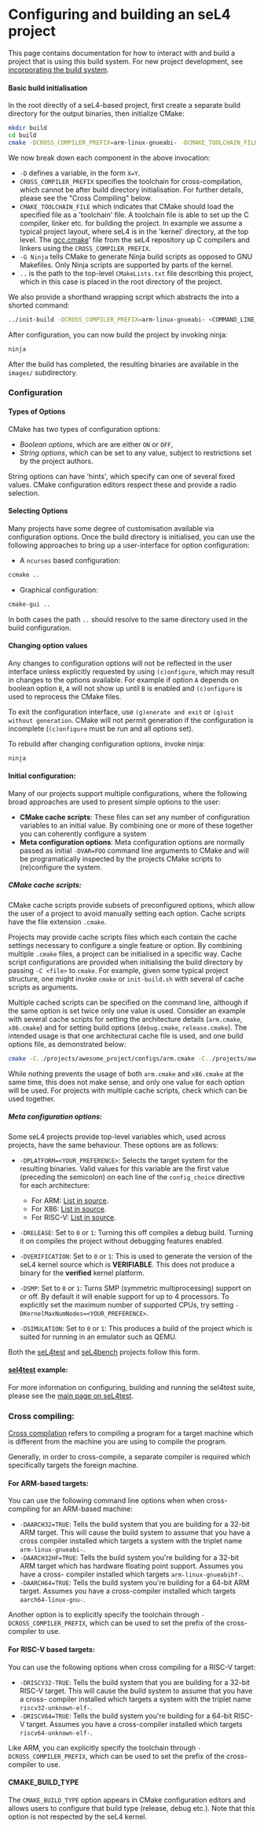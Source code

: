 # Configuring and building an seL4 project

<!--excerpt-->

This page contains documentation for how to interact with and build a project that is using this build system.
For new project development, see [incorporating the build system](/Developing/Building/Incorporating).

<!--excerpt-->

#### Basic build initialisation

In the root directly of a seL4-based project, first create a separate build
directory for the output binaries, then initialize CMake:

```sh
mkdir build
cd build
cmake -DCROSS_COMPILER_PREFIX=arm-linux-gnueabi- -DCMAKE_TOOLCHAIN_FILE=../kernel/gcc.cmake <OTHER_COMMAND_LINE_OPTIONS_HERE> -G Ninja ..
```

We now break down each component in the above invocation:

 * `-D` defines a variable, in the form `X=Y`.
 * `CROSS_COMPILER_PREFIX` specifies the toolchain for cross-compilation, which cannot be after
    build directory initialisation. For further details, please see the "Cross Compiling"
    below.
 * `CMAKE_TOOLCHAIN_FILE` which indicates that CMake should load the specified file as a
   'toolchain' file. A toolchain file is able to set up the C compiler, linker etc. for building the project.
    In example we assume a typical project layout, where seL4 is in the 'kernel' directory, at the top level.
    The [gcc.cmake](https://github.com/seL4/seL4/blob/master/gcc.cmake)' file from the seL4 repository
     up C compilers and linkers using the `CROSS_COMPILER_PREFIX`.
 * `-G Ninja` tells CMake to generate Ninja build scripts as opposed to GNU Makefiles. Only Ninja scripts are supported by parts of the kernel.
 * `..` is the path to the top-level `CMakeLists.txt` file describing this project, which in this
   case is placed in the root directory of the project.


We also provide a shorthand wrapping script which abstracts the into a shorted command:

```sh
../init-build -DCROSS_COMPILER_PREFIX=arm-linux-gnueabi- <COMMAND_LINE_OPTIONS_HERE>
```

After configuration, you can now build the project by invoking ninja:

```sh
ninja
```

After the build has completed, the resulting binaries are available in the `images/` subdirectory.

### Configuration

#### Types of Options

CMake has two types of configuration options:

 * *Boolean options*, which are are either `ON` or `OFF`,
 * *String options*, which can be set to any value, subject to restrictions set by the project authors.

String options can have 'hints', which specify can one of several fixed values.
CMake configuration editors respect these and provide a radio selection.


#### Selecting Options

Many projects have some degree of customisation available via configuration options. Once the build directory is initialised,
you can use the following approaches to bring up a user-interface for option configuration:

 * A `ncurses` based configuration:

```sh
ccmake ..
```

 * Graphical configuration:

```sh
cmake-gui ..
```

In both cases the path `..` should resolve to the same directory used in the build configuration.

#### Changing option values

Any changes to configuration options will not be reflected in the user interface unless explicitly
requested by using `(c)onfigure`, which may result in changes to the options available.
For example if option `A` depends on boolean option `B`, `A` will not show up until `B` is enabled and
`(c)onfigure` is used to reprocess the CMake files.

To exit the configuration interface, use `(g)enerate and exit` or `(q)uit without generation`. CMake
will not permit generation if the configuration is incomplete (`(c)onfigure` must be run and all
options set).

To rebuild after changing configuration options, invoke ninja:

```sh
ninja
```

#### Initial configuration:

Many of our projects support multiple configurations, where the following broad
approaches are used to present simple options to the user:

* **CMake cache scripts**: These files can set any number of configuration
  variables to an initial value. By combining one or more of these together you
  can coherently configure a system
* **Meta configuration options**:  Meta configuration options are normally
  passed as initial `-DVAR=FOO` command line arguments to CMake and will be
  programatically inspected by the projects CMake scripts to (re)configure the
  system.

##### CMake cache scripts:

CMake cache scripts provide subsets of preconfigured options, which allow the user of a project to
avoid manually setting each option. Cache scripts have the file extension `.cmake`.

Projects may provide cache scripts files which each contain the cache
settings necessary to configure a single feature or option. By combining
multiple `.cmake` files, a project can be initialised in a specific way.
Cache script configurations are provided when initialising the build directory
by passing `-C <file>` to `cmake`. For example, given some typical project structure,
one might invoke `cmake` or `init-build.sh` with several of
cache scripts as arguments.

Multiple cached scripts can be specified on the command line, although if the same option is set twice
only one value is used. Consider an example with several cache scripts for setting the architecture
details (`arm.cmake`, `x86.cmake`) and for setting build options (`debug.cmake`, `release.cmake`).
The intended usage is that one architectural cache file is used, and one build options file, as
demonstrated below:

```sh
cmake -C../projects/awesome_project/configs/arm.cmake -C../projects/awesome_project/configs/debug.cmake -DCROSS_COMPILER_PREFIX=arm-linux-gnueabi- -DCMAKE_TOOLCHAIN_FILE=../kernel/gcc.cmake -G Ninja ..
```

While nothing prevents the usage of both `arm.cmake` and `x86.cmake` at the same time, this does not
make sense, and only one value for each option will be used.  For projects with multiple cache scripts,
check which can be used together.

##### Meta configuration options:

Some seL4  projects provide top-level variables which, used across projects, have the same behaviour.
These options are as follows:

* `-DPLATFORM=<YOUR_PREFERENCE>`: Selects the target system for the resulting
  binaries. Valid values for this variable are the first value (preceding the
  semicolon) on each line of the `config_choice` directive for each
  architecture:
  * For ARM: [List in source](https://github.com/seL4/seL4/blob/master/src/arch/arm/config.cmake#L21).
  * For X86: [List in source](https://github.com/seL4/seL4/blob/master/src/arch/x86/config.cmake#L15).
  * For RISC-V: [List in source](https://github.com/seL4/seL4/blob/master/src/arch/riscv/config.cmake#L15).

* `-DRELEASE`: Set to `0` or `1`: Turning this off compiles a debug build.
  Turning it on compiles the project without debugging features enabled.
* `-DVERIFICATION`: Set to `0` or `1`: This is used to generate the version of
  the seL4 kernel source which is **VERIFIABLE**. This does not produce a binary
  for the **verified** kernel platform.
* `-DSMP`: Set to `0` or `1`: Turns SMP (symmetric multiprocessing) support on or
  off. By default it will enable support for up to 4 processors. To explicitly
  set the maximum number of supported CPUs, try setting
  `-DKernelMaxNumNodes=<YOUR_PREFERENCE>`.
* `-DSIMULATION`: Set to `0` or `1`: This produces a build of the project which
   is suited for running in an emulator such as QEMU.

Both the [seL4test](/seL4Test) and [seL4bench](https://github.com/seL4/sel4bench-manifest) projects follow this form.

#### [sel4test](https://github.com/seL4/sel4test) example:

For more information on configuring, building and running the sel4test suite, please see the [main page on seL4test](../../seL4Test).

### Cross compiling:

[Cross compilation](https://en.wikipedia.org/wiki/Cross_compiler) refers to compiling a program
for a target machine which is different from the machine you are using to compile the program.

Generally, in order to cross-compile, a separate compiler is required which
specifically targets the foreign machine.

#### For ARM-based targets:

You can use the following command line options when when cross-compiling for an ARM-based machine:

* `-DAARCH32=TRUE`: Tells the build system that you are building for a 32-bit
  ARM target. This will cause the build system to assume that you have a
  cross compiler installed which targets a system with the triplet name
  `arm-linux-gnueabi-`.
* `-DAARCH32HF=TRUE`: Tells the build system you're building for a 32-bit ARM
  target which has hardware floating point support. Assumes you have a cross-
  compiler installed which targets `arm-linux-gnueabihf-`.
* `-DAARCH64=TRUE`: Tells the build system you're building for a 64-bit ARM
  target. Assumes you have a cross-compiler installed which targets
  `aarch64-linux-gnu-`.

Another option is to explicitly specify the toolchain through `-DCROSS_COMPILER_PREFIX`,
which can be used to set the prefix of the
cross-compiler to use.

#### For RISC-V based targets:

You can use the following options when cross compiling for a RISC-V target:

* `-DRISCV32-TRUE`: Tells the build system that you are building for a 32-bit RISC-V
  target. This will cause the build system to assume that you have a cross-
  compiler installed which targets a system with the triplet name
  `riscv32-unknown-elf-`.
* `-DRISCV64=TRUE`: Tells the build system you're building for a 64-bit RISC-V
  target. Assumes you have a cross-compiler installed which targets
  `riscv64-unknown-elf-`.

Like ARM, you can explicitly specify the toolchain through `-DCROSS_COMPILER_PREFIX`,
which can be used to set the prefix of the
cross-compiler to use.

#### CMAKE_BUILD_TYPE

The `CMAKE_BUILD_TYPE` option appears in CMake configuration editors and allows users to configure
that build type (release, debug etc.). Note that this option is not respected by the seL4 kernel.
